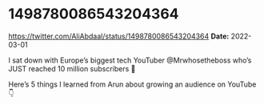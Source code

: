 # 1498780086543204364
https://twitter.com/AliAbdaal/status/1498780086543204364
**Date:** 2022-03-01

I sat down with Europe’s biggest tech YouTuber @Mrwhosetheboss who’s JUST reached 10 million subscribers 🤯

Here’s 5 things I learned from Arun about growing an audience on YouTube 👇
